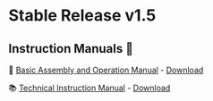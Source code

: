 # Stable Release v1.5

## Instruction Manuals 📄
📕 [Basic Assembly and Operation Manual](https://github.com/Lexzach/antigneous/blob/stable-v1.5/instructions/antigneous_instructions.pdf) - [Download](https://github.com/Lexzach/antigneous/raw/stable-v1.5/instructions/antigneous_instructions.pdf)

📚 [Technical Instruction Manual](https://github.com/Lexzach/antigneous/blob/stable-v1.5/instructions/antigneous_tech_instructions.pdf) - [Download](https://github.com/Lexzach/antigneous/raw/stable-v1.5/instructions/antigneous_tech_instructions.pdf)
